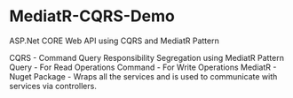 # MediatR-CQRS-Demo
ASP.Net CORE Web API using CQRS and MediatR Pattern

CQRS - Command Query Responsibility Segregation using MediatR Pattern
Query - For Read Operations
Command - For Write Operations
MediatR - Nuget Package - Wraps all the services and is used to communicate with services via controllers.
